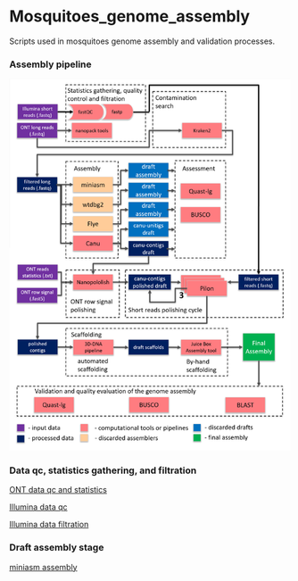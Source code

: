 # Mosquitoes_genome_assembly
Scripts used in mosquitoes genome assembly and validation processes.
### Assembly pipeline
![](pipeline.png)

### Data qc, statistics gathering, and filtration
[ONT data qc and statistics](/data_stats_qc_filtration/ONT_long_reads/qc_and_statistics.md)

[Illumina data qc](/data_stats_qc_filtration/Illumina_data/qc.md)

[Illumina data filtration](/data_stats_qc_filtration/Illumina_data/filtration.md)

### Draft assembly stage
[miniasm assembly](/draft_assembly/miniasm.md)
